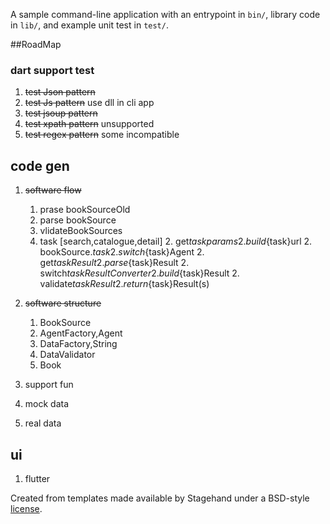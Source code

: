 A sample command-line application with an entrypoint in `bin/`, library code
in `lib/`, and example unit test in `test/`.

##RoadMap
### dart support test
1. ~~test Json pattern~~
2. ~~test Js pattern~~ use dll in cli app
3. ~~test jsoup pattern~~
3. ~~test xpath pattern~~ unsupported
3. ~~test regex pattern~~ some incompatible
## code gen
1. ~~software flow~~
    1. prase bookSourceOld
    1. parse bookSource
    1. vlidateBookSources
    1. task [search,catalogue,detail]
        2. get${task}params
        2. build${task}url
        2. bookSource.${task}
        2. switch${task}Agent
        2. get${task}Result
        2. parse${task}Result
        2. switch${task}ResultConverter
        2. build${task}Result
        2. validate${task}Result
        2. return${task}Result(s)

1. ~~software structure~~
    1. BookSource
    2. AgentFactory,Agent
    2. DataFactory,String
    2. DataValidator
    2. Book
1.  support fun
1.  mock data
2.  real data
## ui
1. flutter


Created from templates made available by Stagehand under a BSD-style
[license](https://github.com/dart-lang/stagehand/blob/master/LICENSE).
